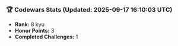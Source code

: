 ### 🏆 Codewars Stats (Updated: 2025-09-17 16:10:03 UTC)

- **Rank:** 8 kyu
- **Honor Points:** 3
- **Completed Challenges:** 1
